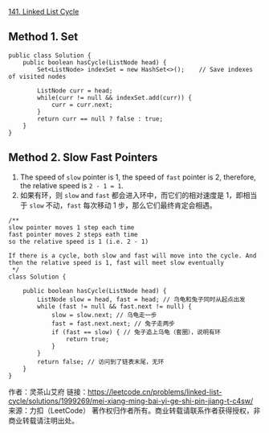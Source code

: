 [141. Linked List Cycle](https://leetcode.com/problems/linked-list-cycle/description/)


## Method 1. Set
```
public class Solution {
    public boolean hasCycle(ListNode head) {
        Set<ListNode> indexSet = new HashSet<>();    // Save indexes of visited nodes

        ListNode curr = head;
        while(curr != null && indexSet.add(curr)) {
            curr = curr.next;
        }
        return curr == null ? false : true;
    }
}
```

## Method 2. Slow Fast Pointers
1. The speed of `slow` pointer is 1, the speed of `fast` pointer is 2, therefore, the relative speed is `2 - 1 = 1`.
2. 如果有环，则 `slow` and `fast` 都会进入环中，而它们的相对速度是 1，即相当于 `slow` 不动，`fast` 每次移动 1 步，那么它们最终肯定会相遇。
```
/**
slow pointer moves 1 step each time
fast pointer moves 2 steps eath time
so the relative speed is 1 (i.e. 2 - 1)

If there is a cycle, both slow and fast will move into the cycle. And then the relative speed is 1, fast will meet slow eventually
 */
class Solution {

    public boolean hasCycle(ListNode head) {
        ListNode slow = head, fast = head; // 乌龟和兔子同时从起点出发
        while (fast != null && fast.next != null) {
            slow = slow.next; // 乌龟走一步
            fast = fast.next.next; // 兔子走两步
            if (fast == slow) { // 兔子追上乌龟（套圈），说明有环
                return true;
            }
        }
        return false; // 访问到了链表末尾，无环
    }
}
```


作者：灵茶山艾府
链接：https://leetcode.cn/problems/linked-list-cycle/solutions/1999269/mei-xiang-ming-bai-yi-ge-shi-pin-jiang-t-c4sw/
来源：力扣（LeetCode）
著作权归作者所有。商业转载请联系作者获得授权，非商业转载请注明出处。